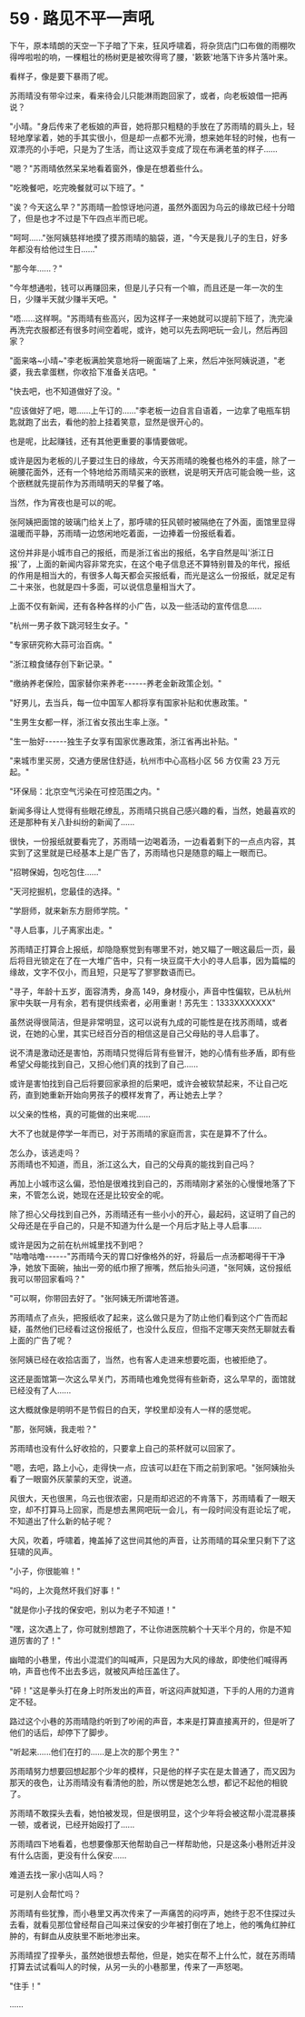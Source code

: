 <link rel="stylesheet" href="../styles/text.css" />
<h1>59 · 路见不平一声吼</h1>

下午，原本晴朗的天空一下子暗了下来，狂风呼啸着，将杂货店门口布做的雨棚吹得哗啦啦的响，一棵粗壮的杨树更是被吹得弯了腰，'簌簌'地落下许多片落叶来。

看样子，像是要下暴雨了呢。

苏雨晴没有带伞过来，看来待会儿只能淋雨跑回家了，或者，向老板娘借一把再说？

"小晴。"身后传来了老板娘的声音，她将那只粗糙的手放在了苏雨晴的肩头上，轻轻地摩挲着，她的手其实很小，但是却一点都不光滑，想来她年轻的时候，也有一双漂亮的小手吧，只是为了生活，而让这双手变成了现在布满老茧的样子......

"嗯？"苏雨晴依然呆呆地看着窗外，像是在想着些什么。

"吃晚餐吧，吃完晚餐就可以下班了。"

"诶？今天这么早？"苏雨晴一脸惊讶地问道，虽然外面因为乌云的缘故已经十分暗了，但是也才不过是下午四点半而已呢。

"呵呵......"张阿姨慈祥地摸了摸苏雨晴的脑袋，道，"今天是我儿子的生日，好多年都没有给他过生日......"

"那今年......？"

"今年想通啦，钱可以再赚回来，但是儿子只有一个嘛，而且还是一年一次的生日，少赚半天就少赚半天吧。"

"唔......这样啊。"苏雨晴有些高兴，因为这样子一来她就可以提前下班了，洗完澡再洗完衣服都还有很多时间空着呢，或许，她可以先去网吧玩一会儿，然后再回家？

"面来咯\~小晴\~"李老板满脸笑意地将一碗面端了上来，然后冲张阿姨说道，"老婆，我去拿蛋糕，你收拾下准备关店吧。"

"快去吧，也不知道做好了没。"

"应该做好了吧，嗯......上午订的......"李老板一边自言自语着，一边拿了电瓶车钥匙就跑了出去，看他的脸上挂着笑意，显然是很开心的。

也是呢，比起赚钱，还有其他更重要的事情要做呢。

或许是因为老板的儿子要过生日的缘故，今天苏雨晴的晚餐也格外的丰盛，除了一碗腰花面外，还有一个特地给苏雨晴买来的嵌糕，说是明天开店可能会晚一些，这个嵌糕就先提前作为苏雨晴明天的早餐了咯。

当然，作为宵夜也是可以的呢。

张阿姨把面馆的玻璃门给关上了，那呼啸的狂风顿时被隔绝在了外面，面馆里显得温暖而平静，苏雨晴一边悠闲地吃着面，一边捧着一份报纸看着。

这份并非是小城市自己的报纸，而是浙江省出的报纸，名字自然是叫'浙江日报'了，上面的新闻内容非常充实，在这个电子信息还不算特别普及的年代，报纸的作用是相当大的，有很多人每天都会买报纸看，而光是这么一份报纸，就足足有二十来张，也就是四十多面，可以说信息量相当大了。

上面不仅有新闻，还有各种各样的小广告，以及一些活动的宣传信息......

"杭州一男子救下跳河轻生女子。"

"专家研究称大蒜可治百病。"

"浙江粮食储存创下新记录。"

"缴纳养老保险，国家替你来养老------养老金新政策企划。"

"好男儿，去当兵，每一位中国军人都将享有国家补贴和优惠政策。"

"生男生女都一样，浙江省女孩出生率上涨。"

"生一胎好------独生子女享有国家优惠政策，浙江省再出补贴。"

"来城市里买房，交通方便居住舒适，杭州市中心高档小区 56 方仅需 23 万元起。"

"环保局：北京空气污染在可控范围之内。"

新闻多得让人觉得有些眼花缭乱，苏雨晴只挑自己感兴趣的看，当然，她最喜欢的还是那种有关八卦纠纷的新闻了......

很快，一份报纸就要看完了，苏雨晴一边喝着汤，一边看着剩下的一点点内容，其实到了这里就是已经基本上是广告了，苏雨晴也只是随意的瞄上一眼而已。

"招聘保姆，包吃包住......"

"天河挖掘机，您最佳的选择。"

"学厨师，就来新东方厨师学院。"

"寻人启事，儿子离家出走。"

苏雨晴正打算合上报纸，却隐隐察觉到有哪里不对，她又瞄了一眼这最后一页，最后将目光锁定在了在一大堆广告中，只有一块豆腐干大小的寻人启事，因为篇幅的缘故，文字不仅小，而且短，只是写了寥寥数语而已。

"寻子，年龄十五岁，面容清秀，身高 149，身材瘦小，声音中性偏软，已从杭州家中失联一月有余，若有提供线索者，必用重谢！苏先生：1333XXXXXXX"

虽然说得很简洁，但是非常明显，这可以说有九成的可能性是在找苏雨晴，或者说，在她的心里，其实已经百分百的相信这是自己父母贴的寻人启事了。

说不清是激动还是害怕，苏雨晴只觉得后背有些冒汗，她的心情有些矛盾，即有些希望父母能找到自己，又担心他们真的找到了自己......

或许是害怕找到自己后将要回家承担的后果吧，或许会被软禁起来，不让自己吃药，直到她重新开始向男孩子的模样发育了，再让她去上学？

以父亲的性格，真的可能做的出来呢......

大不了也就是停学一年而已，对于苏雨晴的家庭而言，实在是算不了什么。

怎么办，该逃走吗？\
苏雨晴也不知道，而且，浙江这么大，自己的父母真的能找到自己吗？

再加上小城市这么偏，恐怕是很难找到自己的，苏雨晴刚才紧张的心慢慢地落了下来，不管怎么说，她现在还是比较安全的呢。

除了担心父母找到自己外，苏雨晴还有一些小小的开心，最起码，这证明了自己的父母还是在乎自己的，只是不知道为什么是一个月后才贴上寻人启事......

或许是因为之前在杭州城里找不到吧？\
"咕噜咕噜------"苏雨晴今天的胃口好像格外的好，将最后一点汤都喝得干干净净，她放下面碗，抽出一旁的纸巾擦了擦嘴，然后抬头问道，"张阿姨，这份报纸我可以带回家看吗？"

"可以啊，你带回去好了。"张阿姨无所谓地答道。

苏雨晴点了点头，把报纸收了起来，这么做只是为了防止他们看到这个广告而起疑，虽然他们已经看过这份报纸了，也没什么反应，但指不定哪天突然无聊就去看上面的广告了呢？

张阿姨已经在收拾店面了，当然，也有客人走进来想要吃面，也被拒绝了。

这还是面馆第一次这么早关门，苏雨晴也难免觉得有些新奇，这么早早的，面馆就已经没有了人......

这大概就像是明明不是节假日的白天，学校里却没有人一样的感觉呢。

"那，张阿姨，我走啦？"

苏雨晴也没有什么好收拾的，只要拿上自己的茶杯就可以回家了。

"嗯，去吧，路上小心，走得快一点，应该可以赶在下雨之前到家吧。"张阿姨抬头看了一眼窗外灰蒙蒙的天空，说道。

风很大，天也很黑，乌云也很浓密，只是雨却迟迟的不肯落下，苏雨晴看了一眼天空，却不打算马上回家，而是想去黑网吧玩一会儿，有一段时间没有逛论坛了呢，不知道出了什么新的帖子呢？

大风，吹着，呼啸着，掩盖掉了这世间其他的声音，让苏雨晴的耳朵里只剩下了这狂啸的风声。

"小子，你很能嘛！"

"吗的，上次竟然坏我们好事！"

"就是你小子找的保安吧，别以为老子不知道！"

"嘿，这次遇上了，你可就别想跑了，不让你进医院躺个十天半个月的，你是不知道厉害的了！"

幽暗的小巷里，传出小混混们的叫喊声，只是因为大风的缘故，即使他们喊得再响，声音也传不出去多远，就被风声给压盖住了。

"砰！"这是拳头打在身上时所发出的声音，听这闷声就知道，下手的人用的力道肯定不轻。

路过这个小巷的苏雨晴隐约听到了吵闹的声音，本来是打算直接离开的，但是听了他们的话后，却停下了脚步。

"听起来......他们在打的......是上次的那个男生？"

苏雨晴努力想要回想起那个少年的模样，只是他的样子实在是太普通了，而又因为那天的夜色，让苏雨晴没有看清他的脸，所以愣是她怎么想，都记不起他的相貌了。

苏雨晴不敢探头去看，她怕被发现，但是很明显，这个少年将会被这帮小混混暴揍一顿，或者说，已经开始殴打了......

苏雨晴四下地看着，也想要像那天他帮助自己一样帮助他，只是这条小巷附近并没有什么店面，更没有什么保安......

难道去找一家小店叫人吗？

可是别人会帮忙吗？

苏雨晴有些犹豫，而小巷里又再次传来了一声痛苦的闷哼声，她终于忍不住探过头去看，就看见那位曾经帮自己叫来过保安的少年被打倒在了地上，他的嘴角红肿红肿的，有鲜血从皮肤里不断地渗出来。

苏雨晴捏了捏拳头，虽然她很想去帮他，但是，她实在帮不上什么忙，就在苏雨晴打算去试试看叫人的时候，从另一头的小巷那里，传来了一声怒喝。

"住手！"

......

